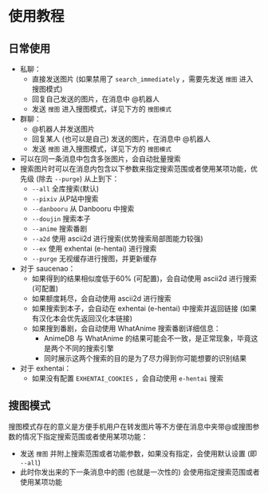 # 使用教程

## 日常使用

- 私聊：
    - 直接发送图片 (如果禁用了 `search_immediately` ，需要先发送 `搜图` 进入搜图模式)
    - 回复自己发送的图片，在消息中 @机器人
    - 发送 `搜图` 进入搜图模式，详见下方的 `搜图模式`
- 群聊：
    - @机器人并发送图片
    - 回复某人 (也可以是自己) 发送的图片，在消息中 @机器人
    - 发送 `搜图` 进入搜图模式，详见下方的 `搜图模式`
- 可以在同一条消息中包含多张图片，会自动批量搜索
- 搜索图片时可以在消息内包含以下参数来指定搜索范围或者使用某项功能，优先级 (除去 `--purge`) 从上到下：
    - `--all` 全库搜索(默认)
    - `--pixiv` 从P站中搜索
    - `--danbooru` 从 Danbooru 中搜索
    - `--doujin` 搜索本子
    - `--anime` 搜索番剧
    - `--a2d` 使用 ascii2d 进行搜索(优势搜索局部图能力较强)
    - `--ex` 使用 exhentai (e-hentai) 进行搜索
    - `--purge` 无视缓存进行搜图，并更新缓存
- 对于 saucenao：
    - 如果得到的结果相似度低于60% (可配置)，会自动使用 ascii2d 进行搜索 (可配置)
    - 如果额度耗尽，会自动使用 ascii2d 进行搜索
    - 如果搜索到本子，会自动在 exhentai (e-hentai) 中搜索并返回链接 (如果有汉化本会优先返回汉化本链接)
    - 如果搜到番剧，会自动使用 WhatAnime 搜索番剧详细信息：
        - AnimeDB 与 WhatAnime 的结果可能会不一致，是正常现象，毕竟这是两个不同的搜索引擎
        - 同时展示这两个搜索的目的是为了尽力得到你可能想要的识别结果
- 对于 exhentai：
    - 如果没有配置 `EXHENTAI_COOKIES` ，会自动使用 `e-hentai` 搜索

## 搜图模式

搜图模式存在的意义是方便手机用户在转发图片等不方便在消息中夹带@或搜图参数的情况下指定搜索范围或者使用某项功能：

- 发送 `搜图` 并附上搜索范围或者功能参数，如果没有指定，会使用默认设置 (即 `--all`)
- 此时你发出来的下一条消息中的图 (也就是一次性的) 会使用指定搜索范围或者使用某项功能
